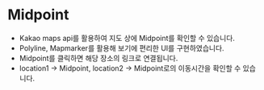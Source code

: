 # Midpoint


* Kakao maps api를 활용하여 지도 상에 Midpoint를 확인할 수 있습니다.
* Polyline, Mapmarker를 활용해 보기에 편리한 UI를 구현하였습니다.
* Midpoint를 클릭하면 해당 장소의 링크로 연결됩니다.
* location1 -> Midpoint, location2 -> Midpoint로의 이동시간을 확인할 수 있습니다.
